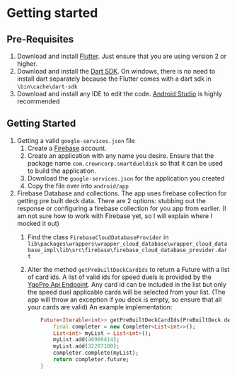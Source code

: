 # Getting started

## Pre-Requisites

1. Download and install [Flutter](https://flutter.dev/docs/get-started/install). Just ensure that you are using version 2 or higher.
1. Download and install the [Dart SDK](https://dart.dev/get-dart). On windows, there is no need to install dart separately because the Flutter comes with a dart sdk in `\bin\cache\dart-sdk`
1. Download and install any IDE to edit the code. [Android Studio](https://developer.android.com/studio/install) is highly recommended

## Getting Started

1. Getting a valid `google-services.json` file
   1. Create a [Firebase](https://console.firebase.google.com) account.
   1. Create an application with any name you desire. Ensure that the package name `com.crowncorp.smartdueldisk` so that it can be used to build the application.
   1. Download the `google-services.json` for the application you created
   1. Copy the file over into `android/app`
1. Firebase Database and collections. The app uses firebase collection for getting pre built deck data. There are 2 options: stubbing out the response or configuring a firebase collection for you app from earlier. (I am not sure how to work with Firebase yet, so I will explain where I mocked it out)
   1. Find the class `FirebaseCloudDatabaseProvider` in `lib\packages\wrappers\wrapper_cloud_database\wrapper_cloud_database_impl\lib\src\firebase\firebase_cloud_database_provider.dart`
   1. Alter the method `getPreBuiltDeckCardIds` to return a Future with a list of card ids. A list of valid ids for speed duels is provided by the [YgoPro Api Endpoint](https://db.ygoprodeck.com/api/v7/cardinfo.php?format=Speed%20Duel). Any card id can be included in the list but only the speed duel applicable cards will be selected from your list. (The app will throw an exception if you deck is empty, so ensure that all your cards are valid) An example implementation:

        ```dart
            Future<Iterable<int>> getPreBuiltDeckCardIds(PreBuiltDeck deck) async {
                final completer = new Completer<List<int>>();
                List<int> myList = List<int>();
                myList.add(46986414);
                myList.add(32207100);
                completer.complete(myList);
                return completer.future;
            }
        ```
